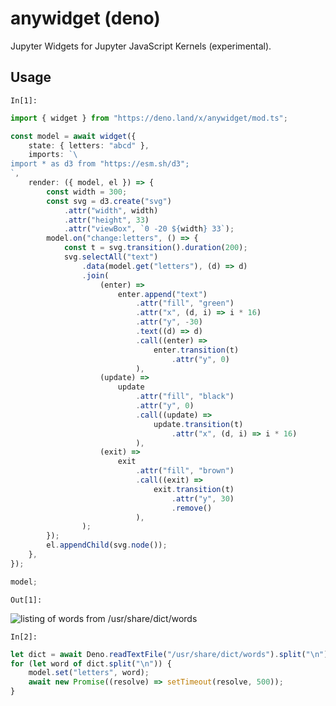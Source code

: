 # anywidget (deno)

Jupyter Widgets for Jupyter JavaScript Kernels (experimental).

## Usage

`In[1]:`

```typescript
import { widget } from "https://deno.land/x/anywidget/mod.ts";

const model = await widget({
	state: { letters: "abcd" },
	imports: `\
import * as d3 from "https://esm.sh/d3";
`,
	render: ({ model, el }) => {
		const width = 300;
		const svg = d3.create("svg")
			.attr("width", width)
			.attr("height", 33)
			.attr("viewBox", `0 -20 ${width} 33`);
		model.on("change:letters", () => {
			const t = svg.transition().duration(200);
			svg.selectAll("text")
				.data(model.get("letters"), (d) => d)
				.join(
					(enter) =>
						enter.append("text")
							.attr("fill", "green")
							.attr("x", (d, i) => i * 16)
							.attr("y", -30)
							.text((d) => d)
							.call((enter) =>
								enter.transition(t)
									.attr("y", 0)
							),
					(update) =>
						update
							.attr("fill", "black")
							.attr("y", 0)
							.call((update) =>
								update.transition(t)
									.attr("x", (d, i) => i * 16)
							),
					(exit) =>
						exit
							.attr("fill", "brown")
							.call((exit) =>
								exit.transition(t)
									.attr("y", 30)
									.remove()
							),
				);
		});
		el.appendChild(svg.node());
	},
});

model;
```

`Out[1]:`

![listing of words from /usr/share/dict/words](https://github.com/manzt/anywidget/assets/24403730/de7e84cf-91cb-4532-9850-6763ff12ea41)

`In[2]:`

```typescript
let dict = await Deno.readTextFile("/usr/share/dict/words").split("\n");
for (let word of dict.split("\n")) {
	model.set("letters", word);
	await new Promise((resolve) => setTimeout(resolve, 500));
}
```
